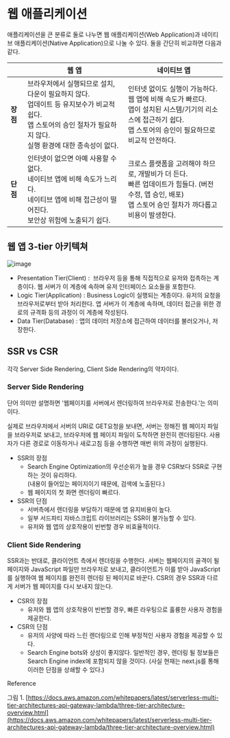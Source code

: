 # **웹 애플리케이션**

애플리케이션을 큰 분류로 둘로 나누면 웹 애플리케이션(Web Application)과 네이티브 애플리케이션(Native Application)으로 나눌 수 있다. 둘을 간단히 비교하면 다음과 같다.

|   | **웹 앱** | **네이티브 앱** |
| --- | --- | --- |
| **장점** | 브라우저에서 실행되므로 설치, 다운이 필요하지 않다. <br>  업데이트 등 유지보수가 비교적 쉽다. <br>  앱 스토어의 승인 절차가 필요하지 않다.   <br>실행 환경에 대한 종속성이 없다. | 인터넷 없이도 실행이 가능하다.   <br>웹 앱에 비해 속도가 빠르다.   <br>앱이 설치된 시스템/기기의 리소스에 접근하기 쉽다.  <br> 앱 스토어의 승인이 필요하므로 비교적 안전하다. |
| **단점** | 인터넷이 없으면 아예 사용할 수 없다. <br>  네이티브 앱에 비해 속도가 느리다. <br>  네이티브 앱에 비해 접근성이 떨어진다. <br>  보안상 위험에 노출되기 쉽다. | 크로스 플랫폼을 고려해야 하므로, 개발비가 더 든다.   <br>빠른 업데이트가 힘들다. (버전 수정, 앱 승인, 배포) <br>  앱 스토어 승인 절차가 까다롭고 비용이 발생한다. |

## **웹 앱 3-tier 아키텍쳐**

![image](https://user-images.githubusercontent.com/110891599/193285503-052b0586-7457-46f9-a563-bfe09893c211.png)


-   Presentation Tier(Client) :  브라우저 등을 통해 직접적으로 유저와 접촉하는 계층이다. 웹 서버가 이 계층에 속하며 유저 인터페이스 요소들을 포함한다.
-   Logic Tier(Application) : Business Logic이 실행되는 계층이다. 유저의 요청을 브라우저로부터 받아 처리한다. 앱 서버가 이 계층에 속하며, 데이터 접근을 위한 경로의 규격화 등의 과정이 이 계층에 작성된다.
-   Data Tier(Database) : 앱의 데이터 저장소에 접근하여 데이터를 불러오거나, 저장한다. 

## **SSR vs CSR**

각각 Server Side Rendering, Client Side Rendering의 약자이다.

### **Server Side Rendering**

단어 의미만 설명하면 '웹페이지를 서버에서 렌더링하여 브라우저로 전송한다.'는 의미이다.

실제로 브라우저에서 서버의 URI로 GET요청을 보내면, 서버는 정해진 웹 페이지 파일을 브라우저로 보내고, 브라우저에 웹 페이지 파일이 도착하면 완전히 렌더링된다. 사용자가 다른 경로로 이동하거나 새로고침 등을 수행하면 매번 위의 과정이 실행된다.

-   SSR의 장점
    -   Search Engine Optimization의 우선순위가 높을 경우 CSR보다 SSR로 구현하는 것이 유리하다.  
        (내용이 들어있는 페이지이기 때문에, 검색에 노출된다.)
    -   웹 페이지의 첫 화면 렌더링이 빠르다.
-   SSR의 단점
    -   서버측에서 렌더링을 부담하기 때문에 앱 유지비용이 높다.
    -   일부 서드파티 자바스크립트 라이브러리는 SSR이 불가능할 수 있다.
    -   유저와 웹 앱의 상호작용이 빈번할 경우 비효율적이다.

### **Client Side Rendering**

SSR과는 반대로, 클라이언트 측에서 렌더링을 수행한다. 서버는 웹페이지의 골격이 될 페이지와 JavaScript 파일만 브라우저로 보내고, 클라이언트가 이를 받아 JavaScript를 실행하여 웹 페이지를 완전히 렌더링 된 페이지로 바꾼다. CSR의 경우 SSR과 다르게 서버가 웹 페이지를 다시 보내지 않는다.

-   CSR의 장점
    -   유저와 웹 앱의 상호작용이 빈번할 경우, 빠른 라우팅으로 훌륭한 사용자 경험을 제공한다.
-   CSR의 단점
    -   유저의 사양에 따라 느린 렌더링으로 인해 부정적인 사용자 경험을 제공할 수 있다.
    -   Search Engine bots와 상성이 좋지않다. 일반적인 경우, 렌더링 될 정보들은 Search Engine index에 포함되지 않을 것이다. (사실 현재는 next.js를 통해 이러한 단점을 상쇄할 수 있다.)

Reference

그림 1. [https://docs.aws.amazon.com/whitepapers/latest/serverless-multi-tier-architectures-api-gateway-lambda/three-tier-architecture-overview.html](https://docs.aws.amazon.com/whitepapers/latest/serverless-multi-tier-architectures-api-gateway-lambda/three-tier-architecture-overview.html)
